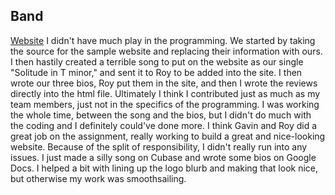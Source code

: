 ## Band
[Website](https://royzilber.github.io/)
I didn't have much play in the programming. We started by taking the source for the sample website and replacing their information with ours. I then hastily created a terrible song to put on the website as our single "Solitude in T minor," and sent it to Roy to be added into the site. I then wrote our three bios, Roy put them in the site, and then I wrote the reviews directly into the html file. Ultimately I think I contributed just as much as my team members, just not in the specifics of the programming. I was working the whole time, between the song and the bios, but I didn't do much with the coding and I definitely could've done more. I think Gavin and Roy did a great job on the assignment, really working to build a great and nice-looking website. Because of the split of responsibility, I didn't really run into any issues. I just made a silly song on Cubase and wrote some bios on Google Docs. I helped a bit with lining up the logo blurb and making that look nice, but otherwise my work was smoothsailing.